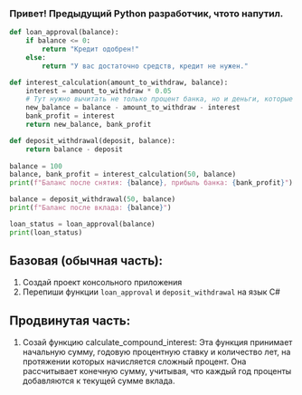 ### Привет! Предыдущий Python разработчик, чтото напутил.

 

``` Python
def loan_approval(balance):
    if balance <= 0:
        return "Кредит одобрен!"
    else:
        return "У вас достаточно средств, кредит не нужен."

def interest_calculation(amount_to_withdraw, balance):
    interest = amount_to_withdraw * 0.05
    # Тут нужно вычитать не только процент банка, но и деньги, которые выводятся
    new_balance = balance - amount_to_withdraw - interest
    bank_profit = interest
    return new_balance, bank_profit

def deposit_withdrawal(deposit, balance):
    return balance - deposit
 
balance = 100
balance, bank_profit = interest_calculation(50, balance)
print(f"Баланс после снятия: {balance}, прибыль банка: {bank_profit}")

balance = deposit_withdrawal(50, balance)
print(f"Баланс после вклада: {balance}")

loan_status = loan_approval(balance)
print(loan_status)
```

## Базовая (обычная часть): 
1. Создай проект консольного приложения
2. Перепиши функции `loan_approval` и `deposit_withdrawal` на язык C#

## Продвинутая часть: 

1. Созай функцию calculate_compound_interest: Эта функция принимает начальную сумму, годовую процентную ставку и количество лет, на протяжении которых начисляется сложный процент. Она рассчитывает конечную сумму, учитывая, что каждый год проценты добавляются к текущей сумме вклада.